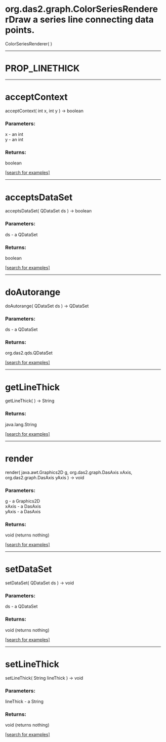 # org.das2.graph.ColorSeriesRendererDraw a series line connecting data points.
ColorSeriesRenderer( )


***
<a name="PROP_LINETHICK"></a>
# PROP_LINETHICK



***
<a name="acceptContext"></a>
# acceptContext
acceptContext( int x, int y ) &rarr; boolean



### Parameters:
x - an int
<br>y - an int

### Returns:
boolean


<a href="https://github.com/autoplot/dev/search?q=acceptContext&unscoped_q=acceptContext">[search for examples]</a>

***
<a name="acceptsDataSet"></a>
# acceptsDataSet
acceptsDataSet( QDataSet ds ) &rarr; boolean



### Parameters:
ds - a QDataSet

### Returns:
boolean


<a href="https://github.com/autoplot/dev/search?q=acceptsDataSet&unscoped_q=acceptsDataSet">[search for examples]</a>

***
<a name="doAutorange"></a>
# doAutorange
doAutorange( QDataSet ds ) &rarr; QDataSet



### Parameters:
ds - a QDataSet

### Returns:
org.das2.qds.QDataSet


<a href="https://github.com/autoplot/dev/search?q=doAutorange&unscoped_q=doAutorange">[search for examples]</a>

***
<a name="getLineThick"></a>
# getLineThick
getLineThick(  ) &rarr; String



### Returns:
java.lang.String


<a href="https://github.com/autoplot/dev/search?q=getLineThick&unscoped_q=getLineThick">[search for examples]</a>

***
<a name="render"></a>
# render
render( java.awt.Graphics2D g, org.das2.graph.DasAxis xAxis, org.das2.graph.DasAxis yAxis ) &rarr; void



### Parameters:
g - a Graphics2D
<br>xAxis - a DasAxis
<br>yAxis - a DasAxis

### Returns:
void (returns nothing)


<a href="https://github.com/autoplot/dev/search?q=render&unscoped_q=render">[search for examples]</a>

***
<a name="setDataSet"></a>
# setDataSet
setDataSet( QDataSet ds ) &rarr; void



### Parameters:
ds - a QDataSet

### Returns:
void (returns nothing)


<a href="https://github.com/autoplot/dev/search?q=setDataSet&unscoped_q=setDataSet">[search for examples]</a>

***
<a name="setLineThick"></a>
# setLineThick
setLineThick( String lineThick ) &rarr; void



### Parameters:
lineThick - a String

### Returns:
void (returns nothing)


<a href="https://github.com/autoplot/dev/search?q=setLineThick&unscoped_q=setLineThick">[search for examples]</a>

